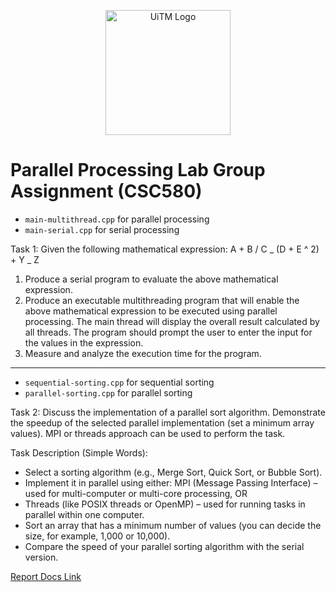 <p align="center">
  <img src="https://upload.wikimedia.org/wikipedia/en/thumb/7/74/Universiti_Teknologi_MARA_logo.svg/250px-Universiti_Teknologi_MARA_logo.svg.png" alt="UiTM Logo" width="200"/>
</p>

# Parallel Processing Lab Group Assignment (CSC580)

- `main-multithread.cpp` for parallel processing
- `main-serial.cpp` for serial processing

Task 1: Given the following mathematical expression:
A + B / C _ (D + E ^ 2) + Y _ Z

1. Produce a serial program to evaluate the above mathematical expression.
2. Produce an executable multithreading program that will enable the above
   mathematical expression to be executed using parallel processing. The main thread
   will display the overall result calculated by all threads. The program should prompt
   the user to enter the input for the values in the expression.
3. Measure and analyze the execution time for the program.

<hr>

- `sequential-sorting.cpp` for sequential sorting
- `parallel-sorting.cpp` for parallel sorting

Task 2: Discuss the implementation of a parallel sort algorithm. Demonstrate the speedup
of the selected parallel implementation (set a minimum array values). MPI or threads
approach can be used to perform the task.

Task Description (Simple Words):

- Select a sorting algorithm (e.g., Merge Sort, Quick Sort, or Bubble Sort).
- Implement it in parallel using either:
  MPI (Message Passing Interface) – used for multi-computer or multi-core
  processing, OR
- Threads (like POSIX threads or OpenMP) – used for running tasks in parallel within
  one computer.
- Sort an array that has a minimum number of values (you can decide the size, for
  example, 1,000 or 10,000).
- Compare the speed of your parallel sorting algorithm with the serial version.

[Report Docs Link](https://docs.google.com/document/d/1-VLWMDbIG8eIbUSXiviKWyEcl11v2f_TMUqTBUAHjUM/edit?usp=sharing)
